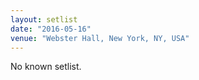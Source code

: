 ```yaml
---
layout: setlist
date: "2016-05-16"
venue: "Webster Hall, New York, NY, USA"
---
```


No known setlist.
